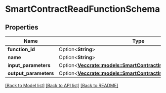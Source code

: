 # SmartContractReadFunctionSchema

## Properties

Name | Type | Description | Notes
------------ | ------------- | ------------- | -------------
**function_id** | Option<**String**> |  | [optional]
**name** | Option<**String**> |  | [optional]
**input_parameters** | Option<[**Vec<crate::models::SmartContractInputParameterSchema>**](SmartContractInputParameterSchema.md)> |  | [optional]
**output_parameters** | Option<[**Vec<crate::models::SmartContractInputParameterSchema>**](SmartContractInputParameterSchema.md)> |  | [optional]

[[Back to Model list]](../README.md#documentation-for-models) [[Back to API list]](../README.md#documentation-for-api-endpoints) [[Back to README]](../README.md)



